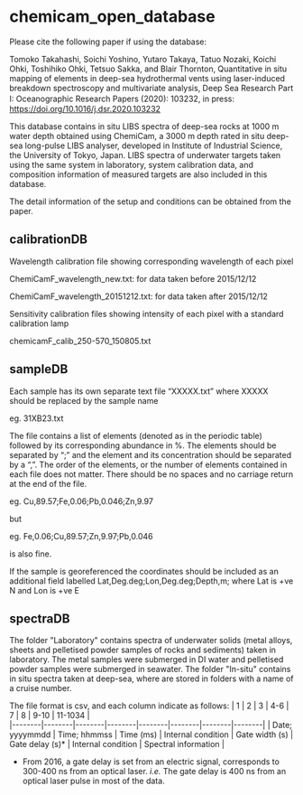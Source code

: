 # chemicam_open_database
Please cite the following paper if using the database:

Tomoko Takahashi, Soichi Yoshino, Yutaro Takaya, Tatuo Nozaki, Koichi Ohki, Toshihiko Ohki, Tetsuo Sakka, and Blair Thornton, 
Quantitative in situ mapping of elements in deep-sea hydrothermal vents using laser-induced breakdown spectroscopy and multivariate analysis, 
Deep Sea Research Part I: Oceanographic Research Papers (2020): 103232, in press:　https://doi.org/10.1016/j.dsr.2020.103232

This database contains in situ LIBS spectra of deep-sea rocks at 1000 m water depth obtained using ChemiCam, a 3000 m depth rated in situ deep-sea long-pulse LIBS analyser, developed in Institute of Industrial Science, the University of Tokyo, Japan. 
LIBS spectra of underwater targets taken using the same system in laboratory, system calibration data, and composition information of measured targets are also included in this database.

The detail information of the setup and conditions can be obtained from the paper. 

## calibrationDB

Wavelength calibration file showing corresponding wavelength of each pixel

ChemiCamF_wavelength_new.txt: for data taken before 2015/12/12

ChemiCamF_wavelength_20151212.txt: for data taken after 2015/12/12

Sensitivity calibration files showing intensity of each pixel with a standard calibration lamp

chemicamF_calib_250-570_150805.txt

## sampleDB

Each sample has its own separate text file “XXXXX.txt” where XXXXX should be replaced by the sample name

eg. 31XB23.txt

The file contains a list of elements (denoted as in the periodic table) followed by its corresponding abundance in %. The elements should be separated by “;” and the element and its concentration should be separated by a “,”. The order of the elements, or the number of elements contained in each file does not matter. There should be no spaces and no carriage return at the end of the file.

eg. Cu,89.57;Fe,0.06;Pb,0.046;Zn,9.97

but 

eg. Fe,0.06;Cu,89.57;Zn,9.97;Pb,0.046

is also fine.

If the sample is georeferenced the coordinates should be included as an additional field labelled Lat,Deg.deg;Lon,Deg.deg;Depth,m; where Lat is +ve N and Lon is +ve E


## spectraDB

The folder "Laboratory" contains spectra of underwater solids (metal alloys, sheets and pelletised powder samples of rocks and sediments) taken in laboratory. The metal samples were submerged in DI water and pelletised powder samples were submerged in seawater. 
The folder "In-situ" contains in situ spectra taken at deep-sea, where are stored in folders with a name of a cruise number. 

The file format is csv, and each column indicate as follows:
| 1 | 2 | 3 | 4-6 | 7 | 8 | 9-10 | 11-1034 |  
|--------|--------|--------|--------|--------|--------|--------|--------|
| Date; yyyymmdd | Time; hhmmss | Time (ms) | Internal condition | Gate width (s) | Gate delay (s)* | Internal condition | Spectral information |
* From 2016, a gate delay is set from an electric signal, corresponds to 300-400 ns from an optical laser. *i.e.* The gate delay is 400 ns from an optical laser pulse in most of the data. 


